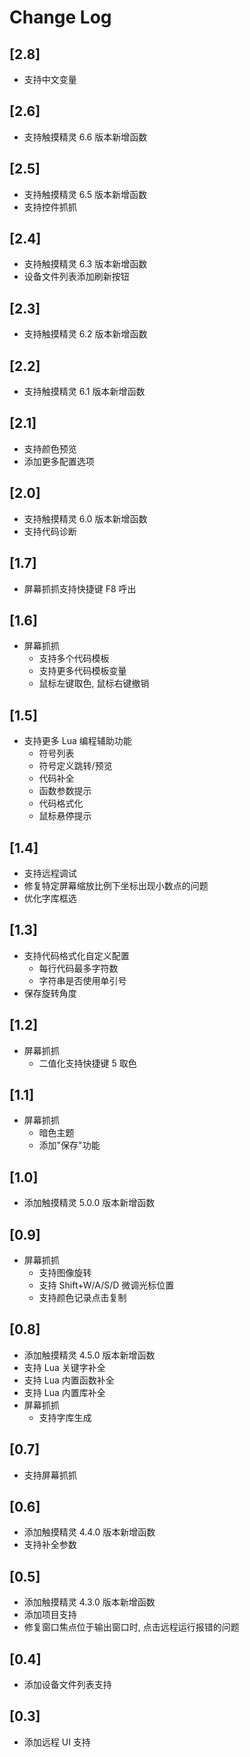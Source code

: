 # Change Log

## [2.8]

- 支持中文变量

## [2.6]

- 支持触摸精灵 6.6 版本新增函数

## [2.5]

- 支持触摸精灵 6.5 版本新增函数
- 支持控件抓抓

## [2.4]

- 支持触摸精灵 6.3 版本新增函数
- 设备文件列表添加刷新按钮

## [2.3]

- 支持触摸精灵 6.2 版本新增函数

## [2.2]

- 支持触摸精灵 6.1 版本新增函数

## [2.1]

- 支持颜色预览
- 添加更多配置选项

## [2.0]

- 支持触摸精灵 6.0 版本新增函数
- 支持代码诊断

## [1.7]

- 屏幕抓抓支持快捷键 F8 呼出

## [1.6]

- 屏幕抓抓
  - 支持多个代码模板
  - 支持更多代码模板变量
  - 鼠标左键取色, 鼠标右键撤销

## [1.5]

- 支持更多 Lua 编程辅助功能
  - 符号列表
  - 符号定义跳转/预览
  - 代码补全
  - 函数参数提示
  - 代码格式化
  - 鼠标悬停提示

## [1.4]

- 支持远程调试
- 修复特定屏幕缩放比例下坐标出现小数点的问题
- 优化字库框选

## [1.3]

- 支持代码格式化自定义配置
  - 每行代码最多字符数
  - 字符串是否使用单引号
- 保存旋转角度

## [1.2]

- 屏幕抓抓
  - 二值化支持快捷键 5 取色

## [1.1]

- 屏幕抓抓
  - 暗色主题
  - 添加"保存"功能

## [1.0]

- 添加触摸精灵 5.0.0 版本新增函数

## [0.9]

- 屏幕抓抓
  - 支持图像旋转
  - 支持 Shift+W/A/S/D 微调光标位置
  - 支持颜色记录点击复制

## [0.8]

- 添加触摸精灵 4.5.0 版本新增函数
- 支持 Lua 关键字补全
- 支持 Lua 内置函数补全
- 支持 Lua 内置库补全
- 屏幕抓抓
  - 支持字库生成

## [0.7]

- 支持屏幕抓抓

## [0.6]

- 添加触摸精灵 4.4.0 版本新增函数
- 支持补全参数

## [0.5]

- 添加触摸精灵 4.3.0 版本新增函数
- 添加项目支持
- 修复窗口焦点位于输出窗口时, 点击远程运行报错的问题

## [0.4]

- 添加设备文件列表支持

## [0.3]

- 添加远程 UI 支持
